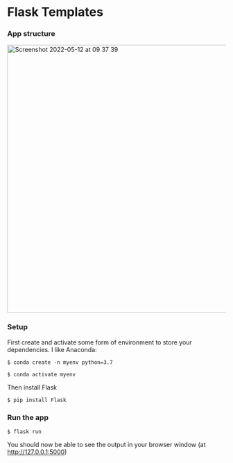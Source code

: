 # Flask Templates

### App structure

<img width="618" alt="Screenshot 2022-05-12 at 09 37 39" src="https://user-images.githubusercontent.com/20923607/168029003-767cba25-2f86-41e1-a0d9-7d840137655c.png">


### Setup

First create and activate some form of environment to store your dependencies. I like Anaconda:

```
$ conda create -n myenv python=3.7

$ conda activate myenv
```

Then install Flask

`$ pip install Flask`

### Run the app

`$ flask run`

You should now be able to see the output in your browser window (at http://127.0.0.1:5000) 
